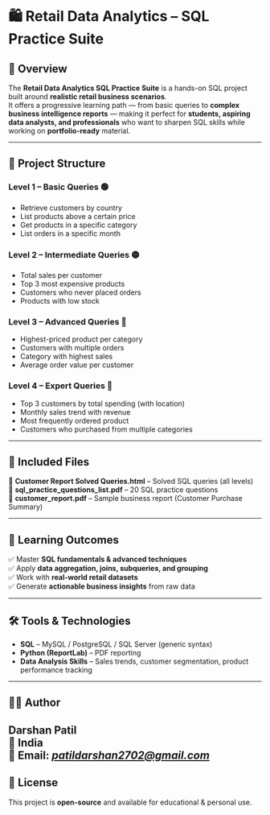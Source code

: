 # 🛍️ Retail Data Analytics – SQL Practice Suite

## 📌 Overview  
The **Retail Data Analytics SQL Practice Suite** is a hands-on SQL project built around **realistic retail business scenarios**.  
It offers a progressive learning path — from basic queries to **complex business intelligence reports** — making it perfect for **students, aspiring data analysts, and professionals** who want to sharpen SQL skills while working on **portfolio-ready** material.  

---

## 📂 Project Structure  

### **Level 1 – Basic Queries** 🟢  
- Retrieve customers by country  
- List products above a certain price  
- Get products in a specific category  
- List orders in a specific month  

### **Level 2 – Intermediate Queries** 🟡  
- Total sales per customer  
- Top 3 most expensive products  
- Customers who never placed orders  
- Products with low stock  

### **Level 3 – Advanced Queries** 🔵  
- Highest-priced product per category  
- Customers with multiple orders  
- Category with highest sales  
- Average order value per customer  

### **Level 4 – Expert Queries** 🔴  
- Top 3 customers by total spending (with location)  
- Monthly sales trend with revenue  
- Most frequently ordered product  
- Customers who purchased from multiple categories  

---

## 📑 Included Files  
📄 **Customer Report Solved Queries.html** – Solved SQL queries (all levels)  
📄 **sql_practice_questions_list.pdf** – 20 SQL practice questions  
📄 **customer_report.pdf** – Sample business report (Customer Purchase Summary)  

---

## 🎯 Learning Outcomes  
✅ Master **SQL fundamentals & advanced techniques**  
✅ Apply **data aggregation, joins, subqueries, and grouping**  
✅ Work with **real-world retail datasets**  
✅ Generate **actionable business insights** from raw data  

---

## 🛠 Tools & Technologies  
- **SQL** – MySQL / PostgreSQL / SQL Server (generic syntax)  
- **Python (ReportLab)** – PDF reporting  
- **Data Analysis Skills** – Sales trends, customer segmentation, product performance tracking  

---

## 👨‍💻 Author  
**Darshan Patil**  
📍 India  
📧 Email: *patildarshan2702@gmail.com*  
---

## 📜 License  
This project is **open-source** and available for educational & personal use.  

